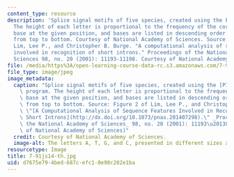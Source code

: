 ```yaml
---
content_type: resource
description: 'Splice signal motifs of five species, created using the PICTOGRAM program.
  The height of each letter is proportional to the frequency of the corresponding
  base at the given position, and bases are listed in descending order of frequency
  from top to bottom. Courtesy of National Academy of Sciences. Source: Figure 2 of
  Lim, Lee P., and Christopher B. Burge. "A computational analysis of sequence features
  involved in recognition of short introns." Proceedings of the National Academy of
  Sciences 98, no. 20 (2001): 11193-11198. Courtesy of National Academy of Sciences.'
file: /media/https%3A/open-learning-course-data-rc.s3.amazonaws.com/7-91j-foundations-of-computational-and-systems-biology-spring-2014/d7675e794bed687cefc10e98c202e1ba_7-91js14-th.jpg
file_type: image/jpeg
image_metadata:
  caption: "Splice signal motifs of five species, created using the [PICTOGRAM](http://hollywood.mit.edu/pictogram.html)\
    \ program. The height of each letter is proportional to the frequency of the corresponding\
    \ base at the given position, and bases are listed in descending order of frequency\
    \ from top to bottom. Source: Figure 2 of Lim, Lee P., and Christopher B. Burge.\
    \ \"[A Computational Analysis of Sequence Features Involved in Recognition of\
    \ Short Introns](http://dx.doi.org/10.1073/pnas.201407298).\" _Proceedings of\
    \ the National Academy of Sciences_ 98, no. 20 (2001): 11193\u20138. (Courtesy\
    \ of National Academy of Sciences)"
  credit: Courtesy of National Academy of Sciences.
  image-alt: The letters A, T, G, and C, presented in different sizes and colors.
resourcetype: Image
title: 7-91js14-th.jpg
uid: d7675e79-4bed-687c-efc1-0e98c202e1ba
---
```

